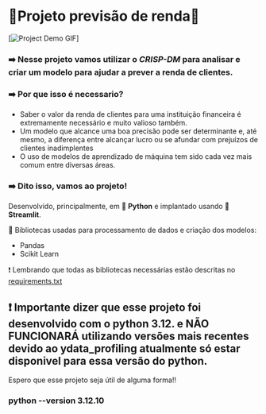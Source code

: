 # 🔨Projeto previsão de renda🔨

[![Project Demo GIF](./assets/preview_streamlit_projeto_2.gif)]

### ➡️ Nesse projeto vamos utilizar o *CRISP-DM* para analisar e criar um modelo para ajudar a prever a renda de clientes.

### ➡️ Por que isso é necessario?

- Saber o valor da renda de clientes para uma instituição financeira é extremamente necessário e muito valioso também.
- Um modelo que alcance uma boa precisão pode ser determinante e, até mesmo, a diferença entre alcançar lucro ou se afundar com prejuízos de clientes inadimplentes
- O uso de modelos de aprendizado de máquina tem sido cada vez mais comum entre diversas áreas.

### ➡️ Dito isso, vamos ao projeto!

Desenvolvido, principalmente, em 🐍 **Python** e implantado usando 👑 **Streamlit**.

📖 Bibliotecas usadas para processamento de dados e criação dos modelos:
- Pandas
- Scikit Learn

❗ Lembrando que todas as bibliotecas necessárias estão descritas no [requirements.txt](.requirements.txt)

## ❗ Importante dizer que esse projeto foi desenvolvido com o python 3.12. e NÃO FUNCIONARÁ utilizando versões mais recentes devido ao **ydata_profiling** atualmente só estar disponivel para essa versão do python.

Espero que esse projeto seja útil de alguma forma!! 

### python --version 3.12.10

